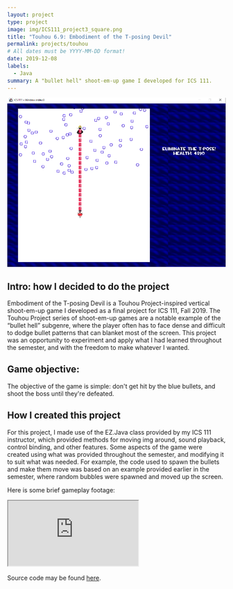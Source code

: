 ```yaml
---
layout: project
type: project
image: img/ICS111_project3_square.png
title: "Touhou 6.9: Embodiment of the T-posing Devil"
permalink: projects/touhou
# All dates must be YYYY-MM-DD format!
date: 2019-12-08
labels:
  - Java
summary: A "bullet hell" shoot-em-up game I developed for ICS 111.
---
```


<img class="img-fluid" src="../img/ICS111_project3_screenshot.png">

## Intro: how I decided to do the project

Embodiment of the T-posing Devil is a Touhou Project-inspired vertical shoot-em-up game I developed as a final project for ICS 111, Fall 2019. The Touhou Project series of shoot-em-up games are a notable example of the “bullet hell” subgenre, where the player often has to face dense and difficult to dodge bullet patterns that can blanket most of the screen. This project was an opportunity to experiment and apply what I had learned throughout the semester, and with the freedom to make whatever I wanted.

## Game objective:

The objective of the game is simple: don't get hit by the blue bullets, and shoot the boss until they're defeated.

## How I created this project

For this project, I made use of the EZ.Java class provided by my ICS 111 instructor, which provided methods for moving img around, sound playback, control binding, and other features. Some aspects of the game were created using what was provided throughout the semester, and modifying it to suit what was needed. For example, the code used to spawn the bullets and make them move was based on an example provided earlier in the semester, where random bubbles were spawned and moved up the screen.


Here is some brief gameplay footage:


<div class="ratio ratio-16x9 my-4">
  <iframe src="https://www.youtube.com/embed/Y9jdQ1VIyWM?si" 
          title="YouTube video" 
          allowfullscreen>
  </iframe>
</div>


Source code may be found [here](https://github.com/msumaylo/ICS111F19-touhou-EoTD).




